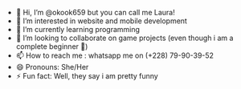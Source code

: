 - 👋 Hi, I’m @okook659 but you can call me Laura!
- 👀 I’m interested in website and mobile development 
- 🌱 I’m currently learning programming
- 💞️ I’m looking to collaborate on game projects (even though i am a complete beginner 🤣)
- 📫 How to reach me : whatsapp me on (+228) 79-90-39-52
- 😄 Pronouns: She/Her
- ⚡ Fun fact: Well, they say i am pretty funny

<!---
okook659/okook659 is a ✨ special ✨ repository because its `README.md` (this file) appears on your GitHub profile.
You can click the Preview link to take a look at your changes.
--->
